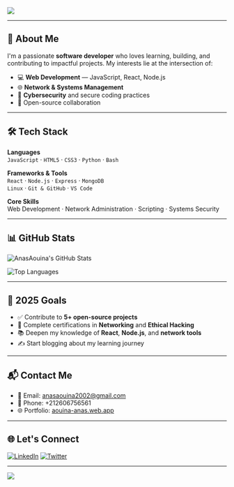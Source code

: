 <img src="https://capsule-render.vercel.app/api?type=waving&color=0f0f3d&height=230&section=header&text=Hi%20there,%20I'm%20Anas%20Aouina!%20👋&fontSize=38&fontAlignY=40&fontColor=ffffff"/>

---

## 🔎 About Me

I'm a passionate **software developer** who loves learning, building, and contributing to impactful projects. My interests lie at the intersection of:

- 💻 **Web Development** — JavaScript, React, Node.js  
- 🌐 **Network & Systems Management**  
- 🔐 **Cybersecurity** and secure coding practices  
- 🤝 Open-source collaboration

---

## 🛠️ Tech Stack

**Languages**  
`JavaScript` · `HTML5` · `CSS3` · `Python` · `Bash`

**Frameworks & Tools**  
`React` · `Node.js` · `Express` · `MongoDB`  
`Linux` · `Git & GitHub` · `VS Code`

**Core Skills**  
Web Development · Network Administration · Scripting · Systems Security

---

## 📊 GitHub Stats

![AnasAouina's GitHub Stats](https://github-readme-stats.vercel.app/api?username=Anasaouina&show_icons=true&theme=tokyonight)

![Top Languages](https://github-readme-stats.vercel.app/api/top-langs/?username=Anasaouina&layout=compact&theme=tokyonight)


---

## 🎯 2025 Goals

- ✅ Contribute to **5+ open-source projects**
- 🧠 Complete certifications in **Networking** and **Ethical Hacking**
- 📚 Deepen my knowledge of **React**, **Node.js**, and **network tools**
- ✍️ Start blogging about my learning journey

---

## 📬 Contact Me

- 📧 Email: [anasaouina2002@gmail.com](mailto:anasaouina2002@gmail.com)  
- 📱 Phone: +212606756561  
- 🌐 Portfolio: [aouina-anas.web.app](https://aouina-anas.web.app)

---

## 🌐 Let's Connect

[![LinkedIn](https://img.shields.io/badge/LinkedIn-0077B5?style=for-the-badge&logo=linkedin&logoColor=white)](https://www.linkedin.com/in/anas-aouina/)
[![Twitter](https://img.shields.io/badge/Twitter-1DA1F2?style=for-the-badge&logo=twitter&logoColor=white)](https://x.com/Anas_ao23)

---

<img src="https://capsule-render.vercel.app/api?type=waving&color=0f0f3d&height=100&section=footer"/>

